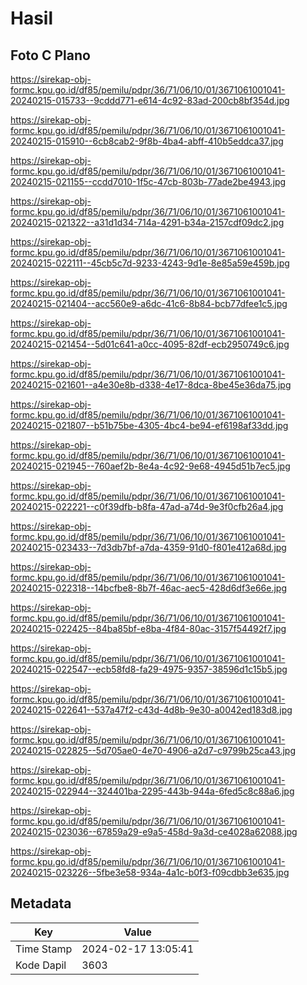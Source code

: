 # Hasil

## Foto C Plano

https://sirekap-obj-formc.kpu.go.id/df85/pemilu/pdpr/36/71/06/10/01/3671061001041-20240215-015733--9cddd771-e614-4c92-83ad-200cb8bf354d.jpg

https://sirekap-obj-formc.kpu.go.id/df85/pemilu/pdpr/36/71/06/10/01/3671061001041-20240215-015910--6cb8cab2-9f8b-4ba4-abff-410b5eddca37.jpg

https://sirekap-obj-formc.kpu.go.id/df85/pemilu/pdpr/36/71/06/10/01/3671061001041-20240215-021155--ccdd7010-1f5c-47cb-803b-77ade2be4943.jpg

https://sirekap-obj-formc.kpu.go.id/df85/pemilu/pdpr/36/71/06/10/01/3671061001041-20240215-021322--a31d1d34-714a-4291-b34a-2157cdf09dc2.jpg

https://sirekap-obj-formc.kpu.go.id/df85/pemilu/pdpr/36/71/06/10/01/3671061001041-20240215-022111--45cb5c7d-9233-4243-9d1e-8e85a59e459b.jpg

https://sirekap-obj-formc.kpu.go.id/df85/pemilu/pdpr/36/71/06/10/01/3671061001041-20240215-021404--acc560e9-a6dc-41c6-8b84-bcb77dfee1c5.jpg

https://sirekap-obj-formc.kpu.go.id/df85/pemilu/pdpr/36/71/06/10/01/3671061001041-20240215-021454--5d01c641-a0cc-4095-82df-ecb2950749c6.jpg

https://sirekap-obj-formc.kpu.go.id/df85/pemilu/pdpr/36/71/06/10/01/3671061001041-20240215-021601--a4e30e8b-d338-4e17-8dca-8be45e36da75.jpg

https://sirekap-obj-formc.kpu.go.id/df85/pemilu/pdpr/36/71/06/10/01/3671061001041-20240215-021807--b51b75be-4305-4bc4-be94-ef6198af33dd.jpg

https://sirekap-obj-formc.kpu.go.id/df85/pemilu/pdpr/36/71/06/10/01/3671061001041-20240215-021945--760aef2b-8e4a-4c92-9e68-4945d51b7ec5.jpg

https://sirekap-obj-formc.kpu.go.id/df85/pemilu/pdpr/36/71/06/10/01/3671061001041-20240215-022221--c0f39dfb-b8fa-47ad-a74d-9e3f0cfb26a4.jpg

https://sirekap-obj-formc.kpu.go.id/df85/pemilu/pdpr/36/71/06/10/01/3671061001041-20240215-023433--7d3db7bf-a7da-4359-91d0-f801e412a68d.jpg

https://sirekap-obj-formc.kpu.go.id/df85/pemilu/pdpr/36/71/06/10/01/3671061001041-20240215-022318--14bcfbe8-8b7f-46ac-aec5-428d6df3e66e.jpg

https://sirekap-obj-formc.kpu.go.id/df85/pemilu/pdpr/36/71/06/10/01/3671061001041-20240215-022425--84ba85bf-e8ba-4f84-80ac-3157f54492f7.jpg

https://sirekap-obj-formc.kpu.go.id/df85/pemilu/pdpr/36/71/06/10/01/3671061001041-20240215-022547--ecb58fd8-fa29-4975-9357-38596d1c15b5.jpg

https://sirekap-obj-formc.kpu.go.id/df85/pemilu/pdpr/36/71/06/10/01/3671061001041-20240215-022641--537a47f2-c43d-4d8b-9e30-a0042ed183d8.jpg

https://sirekap-obj-formc.kpu.go.id/df85/pemilu/pdpr/36/71/06/10/01/3671061001041-20240215-022825--5d705ae0-4e70-4906-a2d7-c9799b25ca43.jpg

https://sirekap-obj-formc.kpu.go.id/df85/pemilu/pdpr/36/71/06/10/01/3671061001041-20240215-022944--324401ba-2295-443b-944a-6fed5c8c88a6.jpg

https://sirekap-obj-formc.kpu.go.id/df85/pemilu/pdpr/36/71/06/10/01/3671061001041-20240215-023036--67859a29-e9a5-458d-9a3d-ce4028a62088.jpg

https://sirekap-obj-formc.kpu.go.id/df85/pemilu/pdpr/36/71/06/10/01/3671061001041-20240215-023226--5fbe3e58-934a-4a1c-b0f3-f09cdbb3e635.jpg


## Metadata

| Key        | Value               |
| ---------- | ------------------- |
| Time Stamp | 2024-02-17 13:05:41 |
| Kode Dapil | 3603                |




